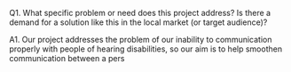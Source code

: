 Q1. What specific problem or need does this project address? Is there a demand for a solution like this in the local market (or target audience)?

A1. Our project addresses the problem of our inability to communication properly with people of hearing disabilities, so our aim is to help smoothen communication between a pers
